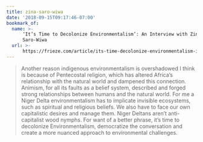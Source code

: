 ```yaml
---
title: zina-saro-wiwa
date: '2018-09-15T09:17:46-07:00'
bookmark_of:
  name: >-
      ‘It’s Time to Decolonize Environmentalism’: An Interview with Zina
      Saro-Wiwa
  url: >-
      https://frieze.com/article/its-time-decolonize-environmentalism-interview-zina-saro-wiwa
---
```

> Another reason indigenous environmentalism is overshadowed I think is because of Pentecostal religion, which has altered Africa’s relationship with the natural world and dampened this connection. Animism, for all its faults as a belief system, described and forged strong relationships between humans and the natural world. For me a Niger Delta environmentalism has to implicate invisible ecosystems, such as spiritual and religious beliefs. We also have to face our own capitalistic desires and manage them. Niger Deltans aren’t anti-capitalist wood nymphs. For want of a better phrase, it’s time to decolonize Environmentalism, democratize the conversation and create a more nuanced approach to environmental challenges. 
